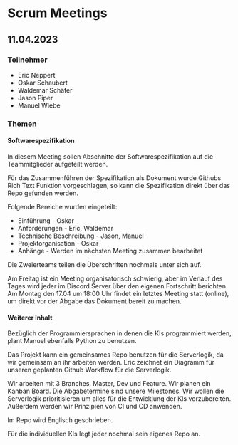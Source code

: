 # Scrum Meetings

## 11.04.2023

### Teilnehmer
- Eric Neppert
- Oskar Schaubert
- Waldemar Schäfer
- Jason Piper
- Manuel Wiebe

### Themen

#### Softwarespezifikation
In diesem Meeting sollen Abschnitte der Softwarespezifikation auf die
Teammitglieder aufgeteilt werden.

Für das Zusammenführen der Spezifikation als Dokument wurde Githubs Rich Text Funktion vorgeschlagen,
so kann die Spezifikation direkt über das Repo gefunden werden.

Folgende Bereiche wurden eingeteilt:
- Einführung - Oskar
- Anforderungen - Eric, Waldemar
- Technische Beschreibung - Jason, Manuel
- Projektorganisation - Oskar
- Anhänge - Werden im nächsten Meeting zusammen bearbeitet

Die Zweierteams teilen die Überschriften nochmals unter sich auf.

Am Freitag ist ein Meeting organisatorisch schwierig, aber im Verlauf des Tages wird jeder im Discord Server über den eigenen Fortschritt berichten.
Am Montag den 17.04 um 18:00 Uhr findet ein letztes Meeting statt (online), um direkt vor der Abgabe das Dokument bereit zu machen.

#### Weiterer Inhalt

Bezüglich der Programmiersprachen in denen die KIs programmiert werden, 
plant Manuel ebenfalls Python zu benutzen.

Das Projekt kann ein gemeinsames Repo benutzen für die Serverlogik, da wir gemeinsam an ihr arbeiten werden.
Eric zeichnet ein Diagramm für unseren geplanten Github Workflow für die Serverlogik.

Wir arbeiten mit 3 Branches, Master, Dev und Feature.
Wir planen ein Kanban Board. Die Abgabetermine sind unsere Milestones.
Wir wollen die Serverlogik prioritisieren um alles für die Entwicklung der KIs vorzubereiten.
Außerdem werden wir Prinzipien von CI und CD anwenden.

Im Repo wird Englisch geschrieben.

Für die individuellen KIs legt jeder nochmal sein eigenes Repo an.
